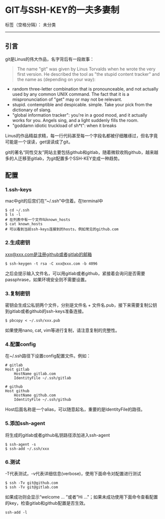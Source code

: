 ﻿# GIT与SSH-KEY的一夫多妻制

标签（空格分隔）： 未分类

---

## 引言  
git是Linus的伟大作品，名字背后有一段故事：    
> The name "git" was given by Linus Torvalds when he wrote the very
first version. He described the tool as "the stupid content tracker"
and the name as (depending on your way):
 - random three-letter combination that is pronounceable, and not actually used by any common UNIX command. The fact that it is a mispronunciation of "get" may or may not be relevant.
 - stupid. contemptible and despicable. simple. Take your pick from the dictionary of slang.
 - "global information tracker": you're in a good mood, and it actually works for you. Angels sing, and a light suddenly fills the room.
 - "goddamn idiotic truckload of sh*t": when it breaks

Linus的作品精益求精，每一行代码甚至每一个字段名都被仔细雕琢过，但名字竟可能是一个误读，get误读成了git。  

git的著名“同性交友”网站主要包括github和gitlab，随着微软收购github，越来越多的人迁移至gitlab，为git配置多个SSH-KEY变成一种趋势。

## 配置  
### 1.ssh-keys
mac中git的后宫们在“~/.ssh”中住着。在terminal中  
```
$ cd ~/.ssh
$ ls -l
# 在列表中有一个文件叫known_hosts
$ cat known_hosts
# 可以看到当前ssh-keys连接到的hosts，例如常见的github.com
```
### 2.生成密钥  
xxx@xxx.com是注册github或者gitlab的邮箱
```
$ ssh-keygen -t rsa -C xxx@xxx.com -b 4096
```
之后会提示输入文件名，可以用gitlab或者github，紧接着会询问是否需要passphrase，如果环境安全则不需要设置。

### 3.复制密钥  
密钥会生成公私钥两个文件，分别是文件名 + 文件名.pub，接下来需要复制公钥到gitlab或者github的ssh-keys准备连接。
```
$ pbcopy < ~/.ssh/xxx.pub
```
如果使用nano, cat, vim等进行复制，请注意复制的完整性。

### 4.配置config
在~/.ssh路径下设置config配置文件。例如：  
```
# gitlab
Host gitlab
    HostName gitlab.com
    IdentityFile ~/.ssh/gitlab

# github
Host github
    HostName github.com
    IdentityFile ~/.ssh/github
```
Host后面名称是一个alias，可以随意起名，重要的是IdentityFile的路径。  

### 5.添加ssh-agent
将生成的gitlab或者github私钥路径添加进入ssh-agent  
```
$ ssh-agent -s
$ ssh-add ~/.ssh/xxx
```  
### 6.测试
-T代表测试，-v代表详细信息(verbose)，使用下面命令对配置进行测试
```
$ ssh -Tv git@github.com
$ ssh -Tv git@gitlab.com
```
如果成功则会显示“welcome ... ”或者"Hi ..."；如果未成功使用下面命令查看配置的key，检查gitlab和github配置是否生效。
```
ssh-add -l
```
